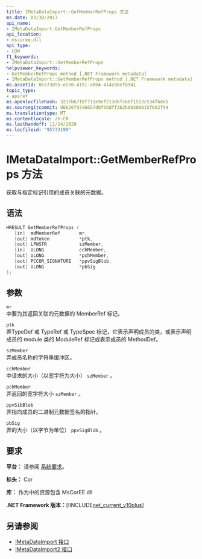 ```yaml
---
title: IMetaDataImport::GetMemberRefProps 方法
ms.date: 03/30/2017
api_name:
- IMetaDataImport.GetMemberRefProps
api_location:
- mscoree.dll
api_type:
- COM
f1_keywords:
- IMetaDataImport::GetMemberRefProps
helpviewer_keywords:
- GetMemberRefProps method [.NET Framework metadata]
- IMetaDataImport::GetMemberRefProps method [.NET Framework metadata]
ms.assetid: 0ea73055-ece0-4151-a094-414c88ef8941
topic_type:
- apiref
ms.openlocfilehash: 3237b67f8f711e9ef213d6fc66f1513c534fbdeb
ms.sourcegitcommit: d8020797a6657d0fbbdff362b80300815f682f94
ms.translationtype: MT
ms.contentlocale: zh-CN
ms.lasthandoff: 11/24/2020
ms.locfileid: "95733199"
---
```

# <a name="imetadataimportgetmemberrefprops-method"></a>IMetaDataImport::GetMemberRefProps 方法

获取与指定标记引用的成员关联的元数据。  
  
## <a name="syntax"></a>语法  
  
```cpp  
HRESULT GetMemberRefProps (  
   [in]  mdMemberRef       mr,
   [out] mdToken           *ptk,
   [out] LPWSTR            szMember,
   [in]  ULONG             cchMember,
   [out] ULONG             *pchMember,
   [out] PCCOR_SIGNATURE   *ppvSigBlob,
   [out] ULONG             *pbSig
);  
```  
  
## <a name="parameters"></a>参数  

 `mr`  
 中要为其返回关联的元数据的 MemberRef 标记。  
  
 `ptk`  
 弄TypeDef 或 TypeRef 或 TypeSpec 标记，它表示声明成员的类，或表示声明成员的 module 类的 ModuleRef 标记或表示成员的 MethodDef。  
  
 `szMember`  
 弄成员名称的字符串缓冲区。  
  
 `cchMember`  
 中请求的大小（以宽字符为大小） `szMember` 。  
  
 `pchMember`  
 弄返回的宽字符大小 `szMember` 。  
  
 `ppvSibBlob`  
 弄指向成员的二进制元数据签名的指针。  
  
 `pbSig`  
 弄的大小（以字节为单位） `ppvSigBlob` 。  
  
## <a name="requirements"></a>要求  

 **平台：** 请参阅 [系统要求](../../get-started/system-requirements.md)。  
  
 **标头：** Cor  
  
 **库：** 作为中的资源包含 MsCorEE.dll  
  
 **.NET Framework 版本：**[!INCLUDE[net_current_v10plus](../../../../includes/net-current-v10plus-md.md)]  
  
## <a name="see-also"></a>另请参阅

- [IMetaDataImport 接口](imetadataimport-interface.md)
- [IMetaDataImport2 接口](imetadataimport2-interface.md)
